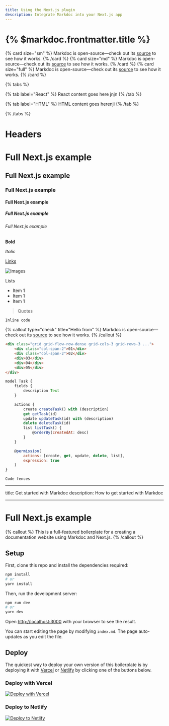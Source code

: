 ```yaml
---
title: Using the Next.js plugin
description: Integrate Markdoc into your Next.js app
---
```


# {% $markdoc.frontmatter.title %}

{% card size="sm" %}
Markdoc is open-source—check out its [source](http://github.com/markdoc/markdoc) to see how it works.
{% /card %}
{% card size="md" %}
Markdoc is open-source—check out its [source](http://github.com/markdoc/markdoc) to see how it works.
{% /card %}
{% card size="full" %}
Markdoc is open-source—check out its [source](http://github.com/markdoc/markdoc) to see how it works.
{% /card %}

{% tabs %}

{% tab label="React" %}
React content goes here jnjn
{% /tab %}

{% tab label="HTML" %}
HTML content goes herenji
{% /tab %}

{% /tabs %}

# Headers

# Full Next.js example

## Full Next.js example

### Full Next.js example

#### Full Next.js example

##### Full Next.js example

###### Full Next.js example

**Bold**

_Italic_

[Links](/docs/nodes)

![Images](/logo.svg)

Lists

-   Item 1
-   Item 1
-   Item 1

> Quotes

`Inline code`

{% callout type="check" title="Hello from" %}
Markdoc is open-source—check out its [source](http://github.com/markdoc/markdoc) to see how it works.
{% /callout %}

```html
<div class="grid grid-flow-row-dense grid-cols-3 grid-rows-3 ...">
	<div class="col-span-2">01</div>
	<div class="col-span-2">02</div>
	<div>03</div>
	<div>04</div>
	<div>05</div>
</div>
```

```js
model Task {
    fields {
        description Text
    }

    actions {
        create createTask() with (description)
        get getTask(id)
        update updateTask(id) with (description)
        delete deleteTask(id)
        list listTask() {
            @orderBy(createdAt: desc)
        }
    }

    @permission(
        actions: [create, get, update, delete, list],
        expression: true
    )
}
```

```
Code fences
```

---

title: Get started with Markdoc
description: How to get started with Markdoc

---

# Full Next.js example

{% callout %}
This is a full-featured boilerplate for a creating a documentation website using Markdoc and Next.js.
{% /callout %}

## Setup

First, clone this repo and install the dependencies required:

```bash
npm install
# or
yarn install
```

Then, run the development server:

```bash
npm run dev
# or
yarn dev
```

Open [http://localhost:3000](http://localhost:3000) with your browser to see the result.

You can start editing the page by modifying `index.md`. The page auto-updates as you edit the file.

## Deploy

The quickest way to deploy your own version of this boilerplate is by deploying it with [Vercel](https://vercel.com) or [Netlify](https://www.netlify.com/) by clicking one of the buttons below.

### Deploy with Vercel

[![Deploy with Vercel](https://vercel.com/button)](https://vercel.com/new/clone?repository-url=https://github.com/markdoc/next.js-starter)

### Deploy to Netlify

[![Deploy to Netlify](https://www.netlify.com/img/deploy/button.svg)](https://app.netlify.com/start/deploy?repository=https://github.com/markdoc/next.js-starter)
